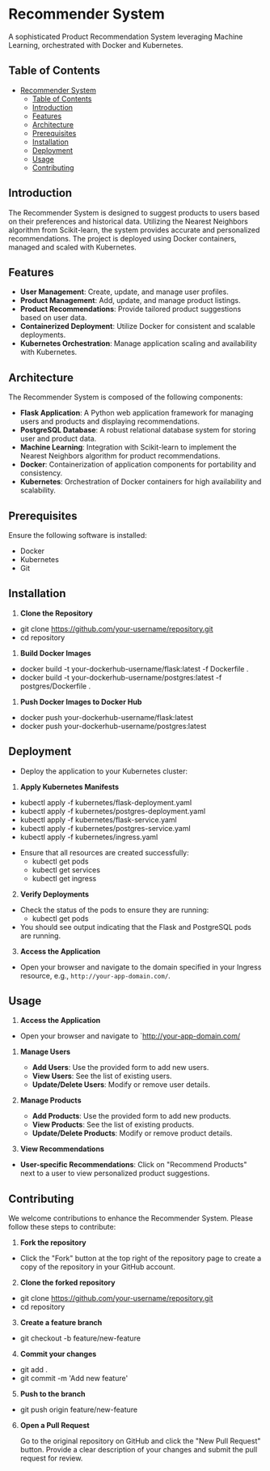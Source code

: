 # Recommender System

A sophisticated Product Recommendation System leveraging Machine Learning, orchestrated with Docker and Kubernetes.

## Table of Contents

- [Recommender System](#recommender-system)
  - [Table of Contents](#table-of-contents)
  - [Introduction](#introduction)
  - [Features](#features)
  - [Architecture](#architecture)
  - [Prerequisites](#prerequisites)
  - [Installation](#installation)
  - [Deployment](#deployment)
  - [Usage](#usage)
  - [Contributing](#contributing)

## Introduction

The Recommender System is designed to suggest products to users based on their preferences and historical data. Utilizing the Nearest Neighbors algorithm from Scikit-learn, the system provides accurate and personalized recommendations. The project is deployed using Docker containers, managed and scaled with Kubernetes.

## Features

- **User Management**: Create, update, and manage user profiles.
- **Product Management**: Add, update, and manage product listings.
- **Product Recommendations**: Provide tailored product suggestions based on user data.
- **Containerized Deployment**: Utilize Docker for consistent and scalable deployments.
- **Kubernetes Orchestration**: Manage application scaling and availability with Kubernetes.

## Architecture

The Recommender System is composed of the following components:

- **Flask Application**: A Python web application framework for managing users and products and displaying recommendations.
- **PostgreSQL Database**: A robust relational database system for storing user and product data.
- **Machine Learning**: Integration with Scikit-learn to implement the Nearest Neighbors algorithm for product recommendations.
- **Docker**: Containerization of application components for portability and consistency.
- **Kubernetes**: Orchestration of Docker containers for high availability and scalability.

## Prerequisites

Ensure the following software is installed:

- Docker
- Kubernetes
- Git

## Installation

1. **Clone the Repository**

+   git clone https://github.com/your-username/repository.git
+   cd repository
1. **Build Docker Images**
+   docker build -t your-dockerhub-username/flask:latest -f Dockerfile .
+   docker build -t your-dockerhub-username/postgres:latest -f postgres/Dockerfile .

1. **Push Docker Images to Docker Hub**
+   docker push your-dockerhub-username/flask:latest
+   docker push your-dockerhub-username/postgres:latest


## Deployment
- Deploy the application to your Kubernetes cluster:

1. **Apply Kubernetes Manifests**
- kubectl apply -f kubernetes/flask-deployment.yaml
- kubectl apply -f kubernetes/postgres-deployment.yaml
- kubectl apply -f kubernetes/flask-service.yaml
- kubectl apply -f kubernetes/postgres-service.yaml
- kubectl apply -f kubernetes/ingress.yaml
  
+   Ensure that all resources are created successfully:
    + kubectl get pods
    + kubectl get services
    + kubectl get ingress
2. **Verify Deployments**
- Check the status of the pods to ensure they are running:
    + kubectl get pods
- You should see output indicating that the Flask and PostgreSQL pods are running.
3. **Access the Application**
-   Open your browser and navigate to the domain specified in your Ingress resource, e.g., `http://your-app-domain.com/`.
## Usage
1. **Access the Application**
- Open your browser and navigate to `http://your-app-domain.com/

1. **Manage Users**

   - **Add Users**: Use the provided form to add new users.
   - **View Users**: See the list of existing users.
   - **Update/Delete Users**: Modify or remove user details.

2. **Manage Products**
   - **Add Products**: Use the provided form to add new products.
   - **View Products**: See the list of existing products.
   - **Update/Delete Products**: Modify or remove product details.

3. **View Recommendations**

- **User-specific Recommendations**: Click on "Recommend Products" next to a user to view personalized product suggestions.
## Contributing

We welcome contributions to enhance the Recommender System. Please follow these steps to contribute:

1. **Fork the repository**
+ Click the "Fork" button at the top right of the repository page to create a copy of the repository in your GitHub account.
2. **Clone the forked repository**
+   git clone https://github.com/your-username/repository.git
+   cd repository
3. **Create a feature branch**
+   git checkout -b feature/new-feature
4. **Commit your changes**
+   git add .
+   git commit -m 'Add new feature'

5. **Push to the branch**
-   git push origin feature/new-feature
  
6. **Open a Pull Request**

   Go to the original repository on GitHub and click the "New Pull Request" button. Provide a clear description of your changes and submit the pull request for review.

